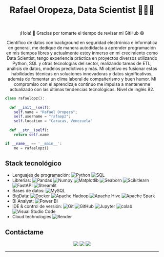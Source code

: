 
<h1 align="center">
  <b>Rafael Oropeza, Data Scientist 👨🏻‍💻</b>
</h1>

<br>

<p>

<div align="center">
 <!-- Hello there 👋 Thank you for taking the time to view my GitHub profile 😄 -->
  ¡Hola! 👋 Gracias por tomarte el tiempo de revisar mi GitHub 😄
</div>
</p>

<p>

<div align="center">
 <!-- I have been passionate about data science in which pursued me to become obsessed and self-made. I am always looking to decode the patterns in which are hidden in the data. -->
Científico de datos con background en seguridad electrónica e informática en general, me dedique de manera autodidacta a aprender programación en mis tiempos libres y actualmente estoy inmerso en mi crecimiento como Data Scientist, tengo experiencia práctica en proyectos diversos utilizando Python, SQL y otras tecnologías del sector, realizando tareas de ETL, análisis de datos, modelos predictivos y más.
Mi objetivo es fusionar estas habilidades técnicas en soluciones innovadoras y datos significativos, además de fomentar un clima laboral de compañerismo y buen humor. Mi compromiso con el aprendizaje continuo me impulsa a mantenerme actualizado con las últimas tendencias tecnológicas. Nivel de inglés B2.
</div>
</p>

```python
class rafaelopz():
    
  def __init__(self):
    self.name = "Rafael Oropeza";
    self.username = "rafaopz";
    self.location = "Caracas, Venezuela"
  
  def __str__(self):
    return self.name

if __name__ == '__main__':
    me = rafaelopz()
```
## Stack tecnológico

- Lenguajes de programación:
   ![Python](https://img.shields.io/badge/-Python-333333?style=flat&logo=python)
  <!-- ![R (Statistics)](https://img.shields.io/badge/-R-333333?style=flat&logo=R&logoColor=276DC3)-->
  ![SQL](https://img.shields.io/badge/-SQL-333333?style=flat&logo=sql)
  <!--![Markdown](https://img.shields.io/badge/-Markdown-333333?style=flat&logo=markdown)-->
- Librerías:
  ![Pandas](https://img.shields.io/badge/-Pandas-333333?style=flat&logo=pandas)
  ![Numpy](https://img.shields.io/badge/-Numpy-333333?style=flat&logo=numpy)
  ![Matplotlib](https://img.shields.io/badge/-Matplotlib-333333?style=flat&logo=matplotlib)
  ![Seaborn](https://img.shields.io/badge/-Seaborn-333333?style=flat&logo=seaborn)
  ![Scikitlearn](https://img.shields.io/badge/-Scikitlearn-333333?style=flat&logo=scikitlearn)
  ![FastAPI](https://img.shields.io/badge/-FastAPI-333333?style=flat&logo=fastapi)
  ![Streamlit](https://img.shields.io/badge/-Streamlit-333333?style=flat&logo=streamlit)
- Bases de datos: 
  ![MySQL](https://img.shields.io/badge/-MySQL-333333?style=flat&logo=MySQL)
   <!--![MongoDB](https://img.shields.io/badge/-MongoDB-333333?style=flat&logo=mongodb)-->
   <!-- ![BigQuery](https://img.shields.io/badge/-BigQuery-333333?style=flat&logo=googlebigquery)-->
- BigData: 
  ![Docker](https://img.shields.io/badge/-Docker-333333?style=flat&logo=docker)
  ![Apache Hadoop](https://img.shields.io/badge/-Apache%20Hadoop-333333?style=flat&logo=apache-hadoop)
  ![Apache Hive](https://img.shields.io/badge/-Apache%20Hive-333333?style=flat&logo=apache-hive)
  ![Apache Spark](https://img.shields.io/badge/-Apache%20Spark-333333?style=flat&logo=apache-spark)
- BI Analyst:
  ![Power BI](https://img.shields.io/badge/-Power%20BI-333333?style=flat&logo=powerbi)
  <!-- ![Tableau](https://img.shields.io/badge/-Tableau-333333?style=flat&logo=tableau)-->
- IDE & control de versión:
  ![Git](https://img.shields.io/badge/-Git-333333?style=flat&logo=git)
  ![GitHub](https://img.shields.io/badge/-GitHub-333333?style=flat&logo=github)
  ![Jupyter](https://img.shields.io/badge/-Jupyter-333333?style=flat&logo=jupyter)
  ![colab](https://img.shields.io/badge/-colab-333333?style=flat&logo=colabbadge)
  ![Visual Studio Code](https://img.shields.io/badge/-Visual%20Studio%20Code-333333?style=flat&logo=visual-studio-code&logoColor=007ACC)
- Cloud technologies
  ![Render](https://img.shields.io/badge/-Render-333333?style=flat&logo=render)

## Contáctame

<p align="center">
<a href="https://www.linkedin.com/in/rafael-oropeza-594853151/"><img src="https://img.shields.io/badge/-Rafael%20Oropeza-0077B5?style=flat&logo=Linkedin&logoColor=white"/></a>
<a href="mailto:rafael415oropeza@gmail.com"><img src="https://img.shields.io/badge/-rafael415oropeza@gmail.com-D14836?style=flat&logo=Gmail&logoColor=white"/></a>
<a href="https://www.instagram.com/rafaelopz1/"><img src="https://img.shields.io/badge/-@rafaelopz1_-E4405F?style=flat&logo=Instagram&logoColor=white"/></a>
</p>

------

<!--
**rafaopz/rafaopz** is a ✨ _special_ ✨ repository because its `README.md` (this file) appears on your GitHub profile.

Here are some ideas to get you started:

- 🔭 I’m currently working on ...
- 🌱 I’m currently learning ...
- 👯 I’m looking to collaborate on ...
- 🤔 I’m looking for help with ...
- 💬 Ask me about ...
- 📫 How to reach me: ...
- 😄 Pronouns: ...
- ⚡ Fun fact: ...
-->
